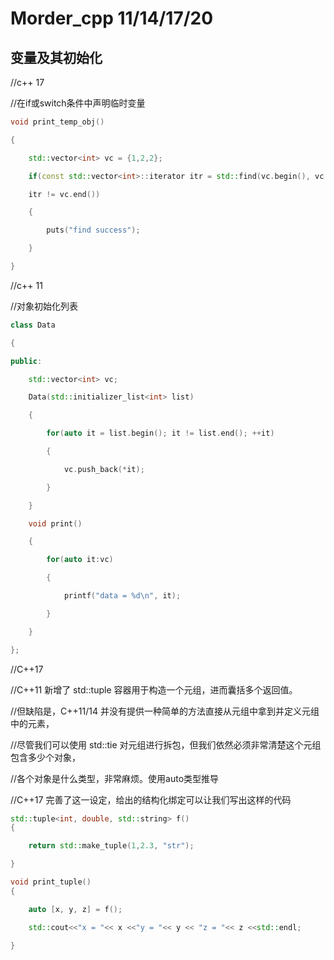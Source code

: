 # Morder_cpp 11/14/17/20

## 变量及其初始化

//c++ 17

//在if或switch条件中声明临时变量

```cpp
void print_temp_obj()

{

​    std::vector<int> vc = {1,2,2};

​    if(const std::vector<int>::iterator itr = std::find(vc.begin(), vc.end(), 1);

​    itr != vc.end())

​    {

​        puts("find success");

​    }

}
```

//c++ 11 

//对象初始化列表

```cpp
class Data

{

public:

​    std::vector<int> vc;

​    Data(std::initializer_list<int> list)

​    {

​        for(auto it = list.begin(); it != list.end(); ++it)

​        {

​            vc.push_back(*it);

​        }

​    }

​    void print()

​    {

​        for(auto it:vc)

​        {

​            printf("data = %d\n", it);

​        }

​    }

};
```

//C++17

//C++11 新增了 std::tuple 容器用于构造一个元组，进而囊括多个返回值。

//但缺陷是，C++11/14 并没有提供一种简单的方法直接从元组中拿到并定义元组中的元素，

//尽管我们可以使用 std::tie 对元组进行拆包，但我们依然必须非常清楚这个元组包含多少个对象，

//各个对象是什么类型，非常麻烦。使用auto类型推导

//C++17 完善了这一设定，给出的结构化绑定可以让我们写出这样的代码

```cpp
std::tuple<int, double, std::string> f()
{

​    return std::make_tuple(1,2.3, "str");

}

void print_tuple()
{

​    auto [x, y, z] = f();

​    std::cout<<"x = "<< x <<"y = "<< y << "z = "<< z <<std::endl;

}
```
